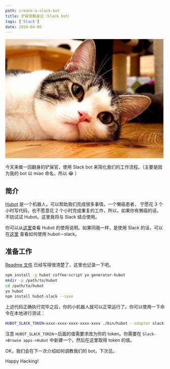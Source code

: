 ```yaml
---
path: create-a-slack-bot
title: 铲屎官翻身记（Slack bot）
tags: ['Slack']
date: 2016-04-06
---
```


![](./14599097880604.jpg)

今天来做一回翻身的铲屎官，使用 Slack bot 来简化我们的工作流程。（主要是因为我的 bot 以 miao 命名，所以 😂 ）

<!--more-->

## 简介

[Hubot][1] 是一个机器人，可以帮助我们完成很多事情，一个懒癌患者， 宁愿花 3 个小时写代码，也不愿意花 2 个小时完成重复的工作，所以，如果你有懒癌的话，不妨试试 Hubot。这里我将与 Slack 结合使用。

你可以从[这里][2]查看 Hubot 的使用说明。如果同我一样，是使用 Slack 的话，可以在[这里][3] 查看如何使用 hubot－slack。

## 准备工作

[Readme 文件][4] 已经写得很清楚了，这里也记录一下吧。

```bash
npm install -g hubot coffee-script yo generator-hubot
mkdir -p /path/to/hubot
cd /path/to/hubot
yo hubot
npm install hubot-slack --save
```

上述代码正确执行完毕之后，你的小机器人就可以正常运行了。你可以使用一下命令在本地进行测试：

```bash
HUBOT_SLACK_TOKEN=xxxx-xxxx-xxxx-xxxx-xxxx ./bin/hubot --adapter slack
```

注意 `HUBOT_SLACK_TOKEN＝`后面的值需要求改为你的 token。你需要在 `Slack->Browse apps->Hubot` 中新建一个，然后在这里取得 token 的值。

OK，我们会在下一次介绍如何调教我们的 bot，下次见。

Happy Hacking!

[1]: https://hubot.github.com/
[2]: https://hubot.github.com/docs/
[3]: https://github.com/slackhq/hubot-slack
[4]: https://github.com/slackhq/hubot-slack
[image-1]: ./14599097880604.jpg
